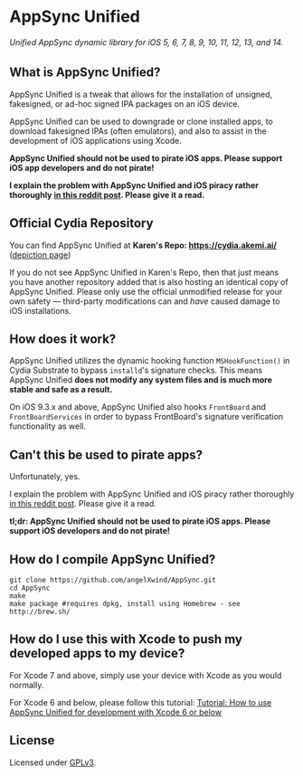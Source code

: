 # AppSync Unified
###### Unified AppSync dynamic library for iOS 5, 6, 7, 8, 9, 10, 11, 12, 13, and 14.

What is AppSync Unified?
------------------------
AppSync Unified is a tweak that allows for the installation of unsigned, fakesigned, or ad-hoc signed IPA packages on an iOS device.

AppSync Unified can be used to downgrade or clone installed apps, to download fakesigned IPAs (often emulators), and also to assist in the development of iOS applications using Xcode.

**AppSync Unified should not be used to pirate iOS apps. Please support iOS app developers and do not pirate!**

**I explain the problem with AppSync Unified and iOS piracy rather thoroughly [in this reddit post](https://www.reddit.com/r/jailbreak/comments/3oovnh/discussion_regarding_appsync_unified_ios_9_and/). Please give it a read.**

Official Cydia Repository
-------------------------
You can find AppSync Unified at **Karen's Repo: https://cydia.akemi.ai/** ([depiction page](https://cydia.akemi.ai/?page/net.angelxwind.appsyncunified))

If you do not see AppSync Unified in Karen's Repo, then that just means you have another repository added that is also hosting an identical copy of AppSync Unified. Please only use the official unmodified release for your own safety — third-party modifications can and _have_ caused damage to iOS installations.

How does it work?
-----------------
AppSync Unified utilizes the dynamic hooking function `MSHookFunction()` in Cydia Substrate to bypass `installd`'s signature checks. This means AppSync Unified **does not modify any system files and is much more stable and safe as a result.**

On iOS 9.3.x and above, AppSync Unified also hooks `FrontBoard` and `FrontBoardServices` in order to bypass FrontBoard's signature verification functionality as well.

Can't this be used to pirate apps?
----------------------------------
Unfortunately, yes.

I explain the problem with AppSync Unified and iOS piracy rather thoroughly [in this reddit post](https://www.reddit.com/r/jailbreak/comments/3oovnh/discussion_regarding_appsync_unified_ios_9_and/). Please give it a read.

**tl;dr: AppSync Unified should not be used to pirate iOS apps. Please support iOS developers and do not pirate!**

How do I compile AppSync Unified?
---------------------------------
```
git clone https://github.com/angelXwind/AppSync.git
cd AppSync
make
make package #requires dpkg, install using Homebrew - see http://brew.sh/
```

How do I use this with Xcode to push my developed apps to my device?
--------------------------------------------------------------------
For Xcode 7 and above, simply use your device with Xcode as you would normally.

For Xcode 6 and below, please follow this tutorial: [Tutorial: How to use AppSync Unified for development with Xcode 6 or below](https://akemi.ai/?page/how2asu)

License
-------
Licensed under [GPLv3](http://www.gnu.org/copyleft/gpl.html).
